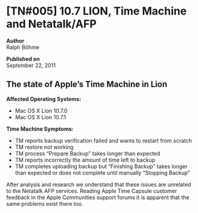 # \[TN#005\] 10.7 LION, Time Machine and Netatalk/AFP

**Author**  
Ralph Böhme

**Published on**  
September 22, 2011

## The state of Apple’s Time Machine in Lion

**Affected Operating Systems:**

- Mac OS X Lion 10.7.0
- Mac OS X Lion 10.7.1

**Time Machine Symptoms:**

- TM reports backup verification failed and wants to restart from
  scratch
- TM restore not working
- TM process “Prepare Backup” takes longer than expected
- TM reports incorrectly the amount of time left to backup
- TM completes uploading backup but “Finishing Backup” takes longer than
  expected or does not complete until manually “Stopping Backup”

After analysis and research we understand that these issues are
unrelated to the Netatalk AFP services. Reading Apple Time Capsule
customer feedback in the Apple Communities support forums it is apparent
that the same problems exist there too.
